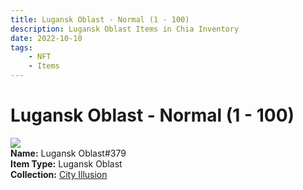 ```yaml
---
title: Lugansk Oblast - Normal (1 - 100)
description: Lugansk Oblast Items in Chia Inventory
date: 2022-10-10
tags:
    - NFT
    - Items
---
```


# Lugansk Oblast - Normal (1 - 100)
<div class="item_thumbnail">
<img loading="lazy" src="https://kpakj4euuhxbx226hlj2dsvler3yp4oh5u4iytxvcrabiz4j2q.arweave.net/U8Ck8JSh7hvrXjrTocqrJHeH8c-ftOIxO9RRAFGeJ1E"><br/>
<div><strong>Name:</strong> Lugansk Oblast#379</div>
<div><strong>Item Type:</strong> Lugansk Oblast</div>
<div><strong>Collection:</strong> <a href="https://www.spacescan.io/xch/nft/collection/col1lend2dcn558km4wcwta4xnkfv3xpcmlp9kyt0m909emvfxechlyqdl5ndg">City Illusion</a></div>
</div>

